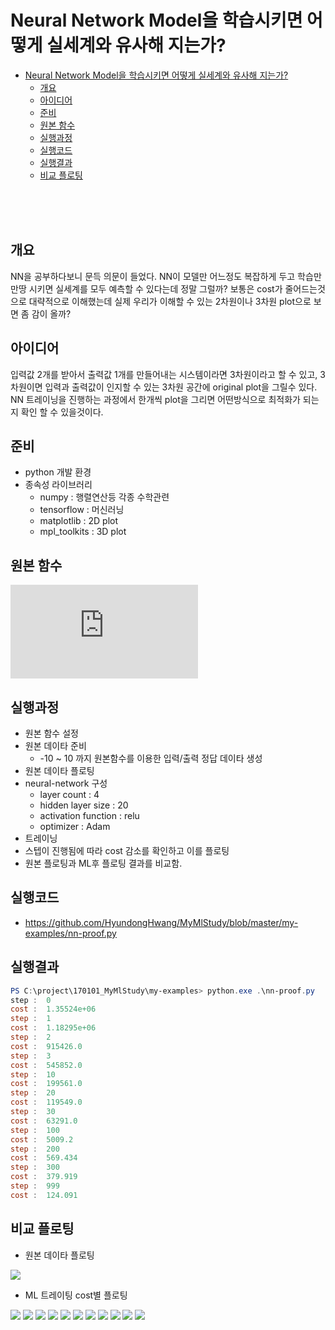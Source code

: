# Neural Network Model을 학습시키면 어떻게 실세계와 유사해 지는가?

<!-- TOC -->

- [Neural Network Model을 학습시키면 어떻게 실세계와 유사해 지는가?](#neural-network-model을-학습시키면-어떻게-실세계와-유사해-지는가)
    - [개요](#개요)
    - [아이디어](#아이디어)
    - [준비](#준비)
    - [원본 함수](#원본-함수)
    - [실행과정](#실행과정)
    - [실행코드](#실행코드)
    - [실행결과](#실행결과)
    - [비교 플로팅](#비교-플로팅)

<!-- /TOC -->

<br>
<br>
<br>

## 개요
NN을 공부하다보니 문득 의문이 들었다. 
NN이 모델만 어느정도 복잡하게 두고 학습만 만땅 시키면 실세계를 모두 예측할 수 있다는데 정말 그럴까?
보통은 cost가 줄어드는것으로 대략적으로 이해했는데 실제 우리가 이해할 수 있는 2차원이나 3차원 plot으로 보면 좀 감이 올까?

## 아이디어
입력값 2개를 받아서 출력값 1개를 만들어내는 시스템이라면 3차원이라고 할 수 있고, 3차원이면 입력과 출력값이 인지할 수 있는 3차원 공간에 original plot을 그릴수 있다.
NN 트레이닝을 진행하는 과정에서 한개씩 plot을 그리면 어떤방식으로 최적화가 되는지 확인 할 수 있을것이다.

## 준비
- python 개발 환경
- 종속성 라이브러리 
    - numpy : 행렬연산등 각종 수학관련
    - tensorflow : 머신러닝
    - matplotlib : 2D plot
    - mpl_toolkits : 3D plot

## 원본 함수
<!--
y = 10{x_{0}}^{2} + 20{x_{1}}^{2}
-->
![](https://latex.codecogs.com/png.latex?%5Cbg_white%20y%20%3D%2010%7Bx_%7B0%7D%7D%5E%7B2%7D%20&plus;%2020%7Bx_%7B1%7D%7D%5E%7B2%7D)

## 실행과정
- 원본 함수 설정
- 원본 데이타 준비
    - -10 ~ 10 까지 원본함수를 이용한 입력/출력 정답 데이타 생성
- 원본 데이타 플로팅
- neural-network 구성
    - layer count : 4
    - hidden layer size : 20
    - activation function : relu
    - optimizer : Adam
- 트레이닝
- 스텝이 진행됨에 따라 cost 감소를 확인하고 이를 플로팅
- 원본 플로팅과 ML후 플로팅 결과를 비교함.

## 실행코드
- https://github.com/HyundongHwang/MyMlStudy/blob/master/my-examples/nn-proof.py

## 실행결과

```powershell
PS C:\project\170101_MyMlStudy\my-examples> python.exe .\nn-proof.py
step :  0
cost :  1.35524e+06
step :  1
cost :  1.18295e+06
step :  2
cost :  915426.0
step :  3
cost :  545852.0
step :  10
cost :  199561.0
step :  20
cost :  119549.0
step :  30
cost :  63291.0
step :  100
cost :  5009.2
step :  200
cost :  569.434
step :  300
cost :  379.919
step :  999
cost :  124.091
```

## 비교 플로팅

<!--
0, 1, 2, 3, 10, 20, 30, 100, 200, 300, 999
-->

- 원본 데이타 플로팅

![](https://hhdpublish.blob.core.windows.net/publish/nn-proof/original.png?1)

- ML 트레이팅 cost별 플로팅

![](https://hhdpublish.blob.core.windows.net/publish/nn-proof/ML%20result%20step(0).png?1)
![](https://hhdpublish.blob.core.windows.net/publish/nn-proof/ML%20result%20step(1).png?1)
![](https://hhdpublish.blob.core.windows.net/publish/nn-proof/ML%20result%20step(2).png?1)
![](https://hhdpublish.blob.core.windows.net/publish/nn-proof/ML%20result%20step(3).png?1)
![](https://hhdpublish.blob.core.windows.net/publish/nn-proof/ML%20result%20step(10).png?1)
![](https://hhdpublish.blob.core.windows.net/publish/nn-proof/ML%20result%20step(20).png?1)
![](https://hhdpublish.blob.core.windows.net/publish/nn-proof/ML%20result%20step(30).png?1)
![](https://hhdpublish.blob.core.windows.net/publish/nn-proof/ML%20result%20step(100).png?1)
![](https://hhdpublish.blob.core.windows.net/publish/nn-proof/ML%20result%20step(200).png?1)
![](https://hhdpublish.blob.core.windows.net/publish/nn-proof/ML%20result%20step(300).png?1)
![](https://hhdpublish.blob.core.windows.net/publish/nn-proof/ML%20result%20step(999).png?1)